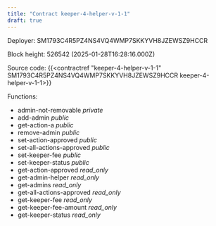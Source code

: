 ```yaml
---
title: "Contract keeper-4-helper-v-1-1"
draft: true
---
```

Deployer: SM1793C4R5PZ4NS4VQ4WMP7SKKYVH8JZEWSZ9HCCR


 



Block height: 526542 (2025-01-28T16:28:16.000Z)

Source code: {{<contractref "keeper-4-helper-v-1-1" SM1793C4R5PZ4NS4VQ4WMP7SKKYVH8JZEWSZ9HCCR keeper-4-helper-v-1-1>}}

Functions:

* admin-not-removable _private_
* add-admin _public_
* get-action-a _public_
* remove-admin _public_
* set-action-approved _public_
* set-all-actions-approved _public_
* set-keeper-fee _public_
* set-keeper-status _public_
* get-action-approved _read_only_
* get-admin-helper _read_only_
* get-admins _read_only_
* get-all-actions-approved _read_only_
* get-keeper-fee _read_only_
* get-keeper-fee-amount _read_only_
* get-keeper-status _read_only_
